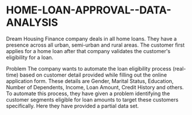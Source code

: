 # HOME-LOAN-APPROVAL--DATA-ANALYSIS
Dream Housing Finance company deals in all home loans. They have a presence across all urban, semi-urban and rural areas. The customer first applies for a home loan after that company validates the customer's eligibility for a loan.


Problem
The company wants to automate the loan eligibility process (real-time) based on customer detail provided while filling out the online application form. These details are Gender, Marital Status, Education, Number of Dependents, Income, Loan Amount, Credit History and others. To automate this process, they have given a problem identifying the customer segments eligible for loan amounts to target these customers specifically. Here they have provided a partial data set.
